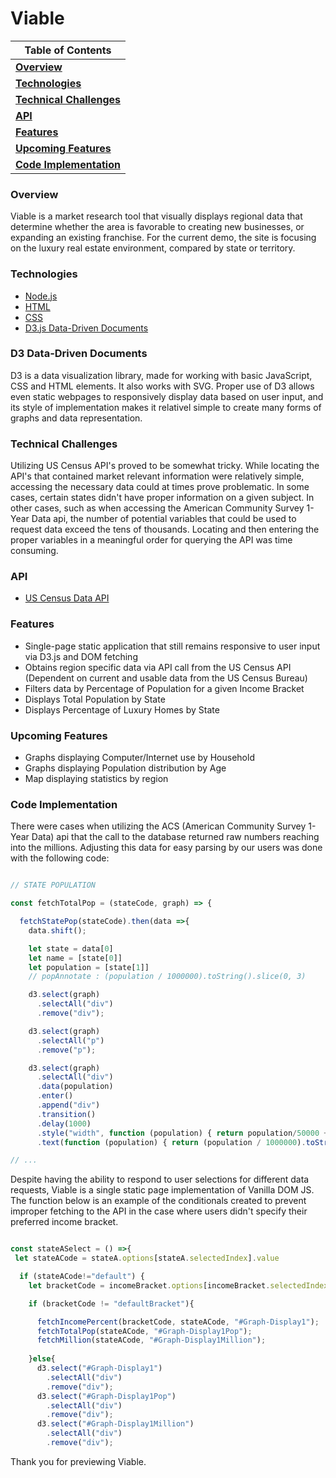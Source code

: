 # Viable

| **Table of Contents**                            |
| -------------------------------------------      |
| **[Overview](#overview)**                        |
| **[Technologies](#technologies)**                |
| **[Technical Challenges](#technical-challenges)**|
| **[API](#api)**                                  |
| **[Features](#features)**                        |
| **[Upcoming Features](#upcoming-features)**      |
| **[Code Implementation](#code-implementation)**  |

### Overview

Viable is a market research tool that visually displays regional data that determine whether the area is favorable to creating new businesses, or expanding an existing franchise. For the current demo, the site is focusing on the luxury real estate environment, compared by state or territory.

### Technologies
- [Node.js](https://nodejs.org/en/)
- [HTML](https://developer.mozilla.org/en-US/docs/Web/HTML)
- [CSS](https://developer.mozilla.org/en-US/docs/Glossary/CSS)
- [D3.js Data-Driven Documents](https://d3js.org/)


### D3 Data-Driven Documents
D3 is a data visualization library, made for working with basic JavaScript, CSS and HTML elements.  It also works with SVG.  Proper use of D3 allows even static webpages to responsively display data based on user input, and its style of implementation makes it relativel simple to create many forms of graphs and data representation.

### Technical Challenges
Utilizing US Census API's proved to be somewhat tricky. While locating the API's that contained market relevant information were relatively simple, accessing the necessary data could at times prove problematic.  In some cases,
certain states didn't have proper information on a given subject. In other cases, such as when accessing the American Community Survey 1-Year Data api, the number of potential variables that could be used to request data exceed the tens of thousands.  Locating and then entering the proper variables in a meaningful order for querying the API was time consuming.

### API
- [US Census Data API](https://www.census.gov/content/dam/Census/data/developers/api-user-guide/api-guide.pdf)

### Features
- Single-page static application that still remains responsive to user input via D3.js and DOM fetching
- Obtains region specific data via API call from the US Census API (Dependent on current and usable data from
  the US Census Bureau)
- Filters data by Percentage of Population for a given Income Bracket
- Displays Total Population by State
- Displays Percentage of Luxury Homes by State

### Upcoming Features
- Graphs displaying Computer/Internet use by Household
- Graphs displaying Population distribution by Age
- Map displaying statistics by region

### Code Implementation
There were cases when utilizing the ACS (American Community Survey 1-Year Data) api that the call to the database returned raw numbers reaching into the millions. Adjusting this data for easy parsing by our users was done with the following code: 

```javascript

// STATE POPULATION

const fetchTotalPop = (stateCode, graph) => {

  fetchStatePop(stateCode).then(data =>{ 
    data.shift();

    let state = data[0]
    let name = [state[0]]
    let population = [state[1]]
    // popAnnotate : (population / 1000000).toString().slice(0, 3)

    d3.select(graph)
      .selectAll("div")
      .remove("div");

    d3.select(graph)
      .selectAll("p")
      .remove("p");

    d3.select(graph)
      .selectAll("div")
      .data(population)
      .enter()
      .append("div")
      .transition()
      .delay(1000)
      .style("width", function (population) { return population/50000 + 'px' })
      .text(function (population) { return (population / 1000000).toString().slice(0, 4); })

// ...

```

Despite having the ability to respond to user selections for different data requests, Viable is a single static page implementation of Vanilla DOM JS.  The function below is an example of the conditionals created to prevent improper fetching to the API in the case where users didn't specify their preferred income bracket.

```javascript

const stateASelect = () =>{
 let stateACode = stateA.options[stateA.selectedIndex].value

  if (stateACode!="default") {
    let bracketCode = incomeBracket.options[incomeBracket.selectedIndex].value;

    if (bracketCode != "defaultBracket"){

      fetchIncomePercent(bracketCode, stateACode, "#Graph-Display1");
      fetchTotalPop(stateACode, "#Graph-Display1Pop");
      fetchMillion(stateACode, "#Graph-Display1Million");
  
    }else{
      d3.select("#Graph-Display1")
        .selectAll("div")
        .remove("div");
      d3.select("#Graph-Display1Pop")
        .selectAll("div")
        .remove("div");
      d3.select("#Graph-Display1Million")
        .selectAll("div")
        .remove("div");


```

Thank you for previewing Viable.